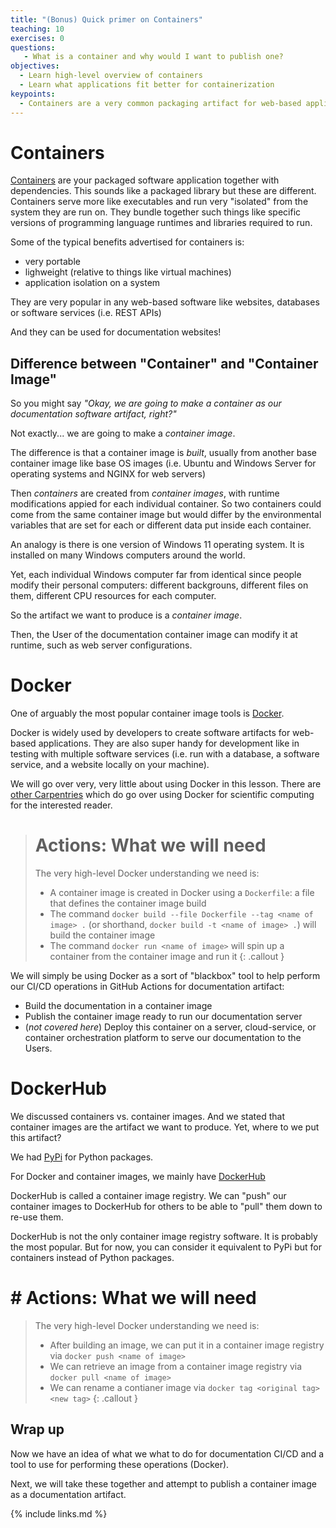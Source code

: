 ```yaml
---
title: "(Bonus) Quick primer on Containers"
teaching: 10 
exercises: 0 
questions:
   - What is a container and why would I want to publish one?
objectives:
  - Learn high-level overview of containers
  - Learn what applications fit better for containerization
keypoints:
  - Containers are a very common packaging artifact for web-based applications 
---
```


# Containers

[Containers][containers-google] are your packaged software application together with dependencies.
This sounds like a packaged library but these are different.
Containers serve more like executables and run very "isolated" from the system they are run on.
They bundle together such things like specific versions of programming language runtimes and libraries required to run.

Some of the typical benefits advertised for containers is:
* very portable
* lighweight (relative to things like virtual machines)
* application isolation on a system

They are very popular in any web-based software like websites, databases or software services (i.e. REST APIs)

And they can be used for documentation websites!

[static-page]: https://en.wikipedia.org/wiki/Static_web_page
[containers-google]: https://cloud.google.com/learn/what-are-containers

## Difference between "Container" and "Container Image"

So you might say _"Okay, we are going to make a container as our documentation software artifact, right?"_

Not exactly... we are going to make a _container image_.

The difference is that a container image is _built_, usually from another base container image like base OS images (i.e. Ubuntu and Windows Server for operating systems and NGINX for web servers)

Then _containers_ are created from _container images_, with runtime modifications appied for each individual container. So two containers could come from the same container image but would differ by the environmental variables that are set for each or different data put inside each container.

An analogy is there is one version of Windows 11 operating system.
It is installed on many Windows computers around the world.

Yet, each individual Windows computer far from identical since people modify their personal computers: different backgrouns, different files on them, different CPU resources for each computer.

So the artifact we want to produce is a _container image_.

Then, the User of the documentation container image can modify it at runtime, 
such as web server configurations.

# Docker

One of arguably the most popular container image tools is [Docker][docker].

Docker is widely used by developers to create software artifacts for web-based applications.
They are also super handy for development like in testing with multiple software services (i.e. run with a database, a software service, and a website locally on your machine).

We will go over very, very little about using Docker in this lesson.
There are [other Carpentries][carpentry-docker] which do go over using Docker for scientific computing for the interested reader.

> # Actions: What we will need
> The very high-level Docker understanding we need is:
> * A container image is created in Docker using a `Dockerfile`: a file that defines the container image build
> * The command `docker build --file Dockerfile --tag <name of image> .` (or shorthand, `docker build -t <name of image> .`) will build the container image
> * The command `docker run <name of image>` will spin up a container from the container image and run it
{: .callout }

We will simply be using Docker as a sort of "blackbox" tool to help perform our CI/CD operations in GitHub Actions for documentation artifact:
* Build the documentation in a container image
* Publish the container image ready to run our documentation server
* (_not covered here_) Deploy this container on a server, cloud-service, or container orchestration platform to serve our documentation to the Users.

# DockerHub

We discussed containers vs. container images.
And we stated that container images are the artifact we want to produce.
Yet, where to we put this artifact?

We had [PyPi](https://pypi.org/) for Python packages.

For Docker and container images, we mainly have [DockerHub](https://hub.docker.com/)

DockerHub is called a container image registry.
We can "push" our container images to DockerHub for others to be able to "pull" them down to re-use them.

DockerHub is not the only container image registry software.
It is probably the most popular.
But for now, you can consider it equivalent to PyPi but for containers instead of Python packages.

# # Actions: What we will need
> The very high-level Docker understanding we need is:
> * After building an image, we can put it in a container image registry via `docker push <name of image>`
> * We can retrieve an image from a container image registry via `docker pull <name of image>`
> * We can rename a contianer image via `docker tag <original tag> <new tag>`
{: .callout }
## Wrap up

Now we have an idea of what we what to do for documentation CI/CD
and a tool to use for performing these operations (Docker).

Next, we will take these together and attempt to publish a container image as a documentation artifact.

[docker]: https://docs.docker.com/get-docker/
[carpentry-docker]: https://hsf-training.github.io/hsf-training-docker/

{% include links.md %}
